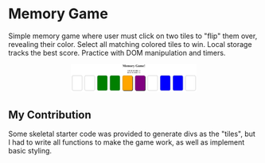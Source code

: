 # Memory Game
Simple memory game where user must click on two tiles to "flip" them over, revealing their color. Select all matching colored tiles to win. Local storage tracks the best score. Practice with DOM manipulation and timers.

<p align="center">
     <img width="50%" src="app.png" alt="App">
</p>

## My Contribution
Some skeletal starter code was provided to generate divs as the "tiles", but I had to write all functions to make the game work, as well as implement basic styling.
